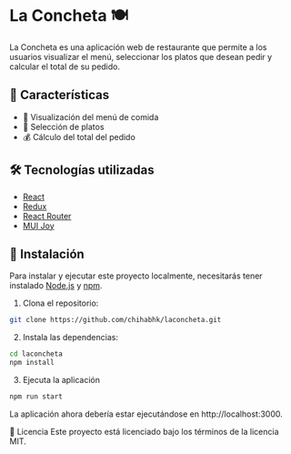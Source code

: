 # La Concheta 🍽️

La Concheta es una aplicación web de restaurante que permite a los usuarios visualizar el menú, seleccionar los platos que desean pedir y calcular el total de su pedido.

## 🌟 Características

- 🍲 Visualización del menú de comida
- 📝 Selección de platos
- 💰 Cálculo del total del pedido

## 🛠️ Tecnologías utilizadas

- [React](https://reactjs.org/)
- [Redux](https://redux.js.org/)
- [React Router](https://reactrouter.com/)
- [MUI Joy](https://mui.com/joy/)

## 🚀 Instalación

Para instalar y ejecutar este proyecto localmente, necesitarás tener instalado [Node.js](https://nodejs.org/) y [npm](https://www.npmjs.com/).

1. Clona el repositorio:

```sh
git clone https://github.com/chihabhk/laconcheta.git
```

2. Instala las dependencias:

```sh
cd laconcheta
npm install
```

3. Ejecuta la aplicación

```sh
npm run start
```

La aplicación ahora debería estar ejecutándose en http://localhost:3000.

📜 Licencia
Este proyecto está licenciado bajo los términos de la licencia MIT.


